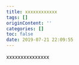 ```yaml
---
title: xxxxxxxxxxxx
tags: []
originContent: ''
categories: []
toc: false
date: 2019-07-21 22:09:55
---
```


xxxxxxxxxxxxxxx